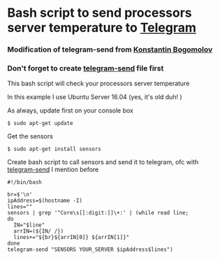 # Bash script to send processors server temperature to [Telegram](https://web.telegram.org/)

### Modification of telegram-send from [Konstantin Bogomolov](https://bogomolov.tech/Telegram-notification-on-SSH-login/)

### Don't forget to create [telegram-send](https://github.com/purwo-martono/telegram-send) file first

This bash script will check your processors server temperature

In this example I use Ubuntu Server 16.04 (yes, it's old duh! )


As always, update first on your console box
```
$ sudo apt-get update
```


Get the sensors
```
$ sudo apt-get install sensors
```


Create bash script to call sensors and send it to telegram, ofc with [telegram-send](https://github.com/purwo-martono/telegram-send) I mention before 
```
#!/bin/bash

br=$'\n'
ipAddress=$(hostname -I)
lines=""
sensors | grep '^Core\s[[:digit:]]\+:' | (while read line;
do
  IN="$line"
  arrIN=(${IN/ /})
  lines+="${br}${arrIN[0]} ${arrIN[1]}"
done
telegram-send "SENSORS YOUR_SERVER $ipAddress$lines")
```

